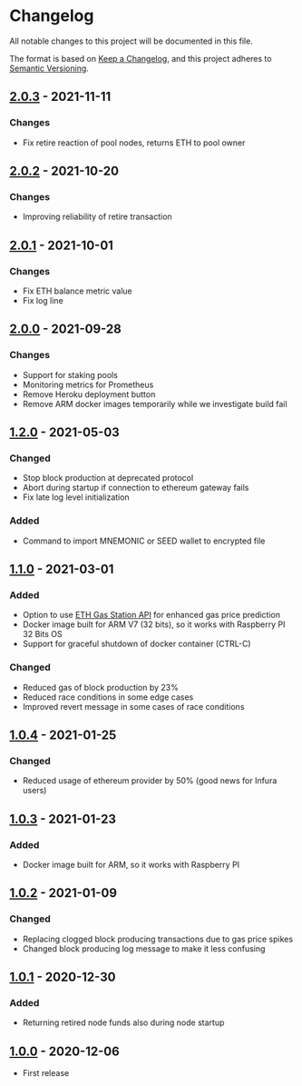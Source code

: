# Changelog

All notable changes to this project will be documented in this file.

The format is based on [Keep a Changelog](https://keepachangelog.com/en/1.0.0/),
and this project adheres to [Semantic Versioning](https://semver.org/spec/v2.0.0.html).

## [2.0.3] - 2021-11-11

### Changes

-   Fix retire reaction of pool nodes, returns ETH to pool owner

## [2.0.2] - 2021-10-20

### Changes

-   Improving reliability of retire transaction

## [2.0.1] - 2021-10-01

### Changes

-   Fix ETH balance metric value
-   Fix log line

## [2.0.0] - 2021-09-28

### Changes

-   Support for staking pools
-   Monitoring metrics for Prometheus
-   Remove Heroku deployment button
-   Remove ARM docker images temporarily while we investigate build fail

## [1.2.0] - 2021-05-03

### Changed

-   Stop block production at deprecated protocol
-   Abort during startup if connection to ethereum gateway fails
-   Fix late log level initialization

### Added

-   Command to import MNEMONIC or SEED wallet to encrypted file

## [1.1.0] - 2021-03-01

### Added

-   Option to use [ETH Gas Station API](https://docs.ethgasstation.info) for enhanced gas price prediction
-   Docker image built for ARM V7 (32 bits), so it works with Raspberry PI 32 Bits OS
-   Support for graceful shutdown of docker container (CTRL-C)

### Changed

-   Reduced gas of block production by 23%
-   Reduced race conditions in some edge cases
-   Improved revert message in some cases of race conditions

## [1.0.4] - 2021-01-25

### Changed

-   Reduced usage of ethereum provider by 50% (good news for Infura users)

## [1.0.3] - 2021-01-23

### Added

-   Docker image built for ARM, so it works with Raspberry PI

## [1.0.2] - 2021-01-09

### Changed

-   Replacing clogged block producing transactions due to gas price spikes
-   Changed block producing log message to make it less confusing

## [1.0.1] - 2020-12-30

### Added

-   Returning retired node funds also during node startup

## [1.0.0] - 2020-12-06

-   First release

[unreleased]: https://github.com/cartesi/noether/compare/v2.0.3...HEAD
[2.0.3]: https://github.com/cartesi/noether/compare/v2.0.2...v2.0.3
[2.0.2]: https://github.com/cartesi/noether/compare/v2.0.1...v2.0.2
[2.0.1]: https://github.com/cartesi/noether/compare/v2.0.0...v2.0.1
[2.0.0]: https://github.com/cartesi/noether/compare/v1.2.0...v2.0.0
[1.2.0]: https://github.com/cartesi/noether/compare/v1.1.0...v1.2.0
[1.1.0]: https://github.com/cartesi/noether/compare/v1.0.4...v1.1.0
[1.0.4]: https://github.com/cartesi/noether/compare/v1.0.3...v1.0.4
[1.0.3]: https://github.com/cartesi/noether/compare/v1.0.2...v1.0.3
[1.0.2]: https://github.com/cartesi/noether/compare/v1.0.1...v1.0.2
[1.0.1]: https://github.com/cartesi/noether/compare/v1.0.0...v1.0.1
[1.0.0]: https://github.com/cartesi/noether/releases/tag/v1.0.0
